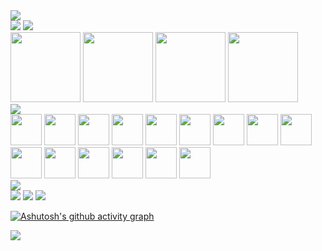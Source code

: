 <div>
<img src="https://readme-typing-svg.herokuapp.com/?lines=Olá,+eu+sou+o+Marx!;Bem-vindo+ao+meu+perfil!&color=FF0000&size=30&width=600&height=50"/>
</div>

<div>
  <img src="https://github-readme-stats.vercel.app/api?username=marxvictor&show_icons=true&theme=shadow_red"/>
  <img src="https://github-readme-stats.vercel.app/api/top-langs/?username=marxvictor&layout=compact&theme=shadow_red"/>
</div>

<div> 
  <img height="112px" src="https://i.pinimg.com/originals/f4/e8/b7/f4e8b71f10a099140a1d284691c1c26f.gif"/>
  <img height="112px" src="https://i.pinimg.com/originals/f2/0f/05/f20f050405ffd020bc8e81e266afc2f9.gif"/>
  <img height="112px" src="https://i.pinimg.com/originals/8c/dc/13/8cdc13272525d79e858afba733529235.gif"/>
  <img height="112px" src="https://i.pinimg.com/originals/b5/dc/76/b5dc7620d2e185d2211f667ec510831b.gif"/>
</div>

<div>
  <img src="https://readme-typing-svg.herokuapp.com/?lines=Linguagens+que+já+trabalhei.&color=ffffff&size=20&width=600&height=50"/>
</div>

<div>
  <img height="50px" src="https://cdn.jsdelivr.net/gh/devicons/devicon@latest/icons/c/c-original.svg" />
  <img height="50px" src="https://cdn.jsdelivr.net/gh/devicons/devicon@latest/icons/cplusplus/cplusplus-original.svg" />
  <img height="50px" src="https://cdn.jsdelivr.net/gh/devicons/devicon@latest/icons/python/python-original.svg" />
  <img height="50px" src="https://cdn.jsdelivr.net/gh/devicons/devicon@latest/icons/java/java-original.svg" />
  <img height="50px" src="https://cdn.jsdelivr.net/gh/devicons/devicon@latest/icons/javascript/javascript-original.svg" />
  <img height="50px" src="https://cdn.jsdelivr.net/gh/devicons/devicon@latest/icons/go/go-original-wordmark.svg" />
  <img height="50px" src="https://cdn.jsdelivr.net/gh/devicons/devicon@latest/icons/flutter/flutter-original.svg" />
  <img height="50px" src="https://cdn.jsdelivr.net/gh/devicons/devicon@latest/icons/dart/dart-original-wordmark.svg" />
  <img height="50px" src="https://cdn.jsdelivr.net/gh/devicons/devicon@latest/icons/html5/html5-original-wordmark.svg" />
  <img height="50px" src="https://cdn.jsdelivr.net/gh/devicons/devicon@latest/icons/css3/css3-original-wordmark.svg" />
  <img height="50px" src="https://cdn.jsdelivr.net/gh/devicons/devicon@latest/icons/react/react-original-wordmark.svg" />
  <img height="50px" src="https://cdn.jsdelivr.net/gh/devicons/devicon@latest/icons/prolog/prolog-original-wordmark.svg" />
  <img height="50px" src="https://cdn.jsdelivr.net/gh/devicons/devicon@latest/icons/arduino/arduino-original-wordmark.svg" />
  <img height="50px" src="https://cdn.jsdelivr.net/gh/devicons/devicon@latest/icons/azuresqldatabase/azuresqldatabase-original.svg" />
  <img height="50px" src="https://cdn.jsdelivr.net/gh/devicons/devicon@latest/icons/git/git-original-wordmark.svg" />
</div>

<div>
  <img src="https://readme-typing-svg.herokuapp.com/?lines=Redes+Sociais.&color=ffffff&size=20&width=600&height=50"/>
</div>

<div>
  <a href="" target="_blank"><img src="https://img.shields.io/badge/Instagram-E4405F?style=for-the-badge&logo=instagram&logoColor=white"/><a/>
  <a href="" target="_blank"><img src="https://img.shields.io/badge/LinkedIn-0077B5?style=for-the-badge&logo=linkedin&logoColor=white"/></a>
  <a href="" target="_blank"><img src="https://img.shields.io/badge/Pinterest-%23E60023.svg?&style=for-the-badge&logo=Pinterest&logoColor=white"/></a>
</div>

[![Ashutosh's github activity graph](https://github-readme-activity-graph.vercel.app/graph?username=marxvictor&bg_color=000000&color=fa0000&line=fa0000&point=ffffff&area=true&hide_border=true)](https://github.com/ashutosh00710/github-readme-activity-graph)

<div>
  <img src="https://ghchart.rshah.org/marxvictor"/>
</div>
